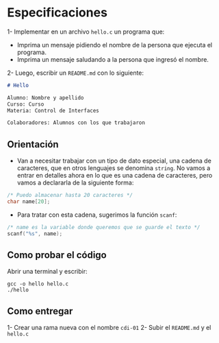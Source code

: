 # Especificaciones

1- Implementar en un archivo `hello.c` un programa que:
- Imprima un mensaje pidiendo el nombre de la persona que ejecuta el programa.
- Imprima un mensaje saludando a la persona que ingresó el nombre.

2- Luego, escribir un `README.md` con lo siguiente:

```markdown
# Hello

Alumno: Nombre y apellido
Curso: Curso
Materia: Control de Interfaces

Colaboradores: Alumnos con los que trabajaron
```

## Orientación

- Van a necesitar trabajar con un tipo de dato especial, una cadena de caracteres, que en otros lenguajes se denomina `string`. No vamos a entrar en detalles ahora en lo que es una cadena de caracteres, pero vamos a declararla de la siguiente forma:

```c
/* Puedo almacenar hasta 20 caracteres */
char name[20];
```

- Para tratar con esta cadena, sugerimos la función `scanf`:

```c
/* name es la variable donde queremos que se guarde el texto */
scanf("%s", name);
```

## Como probar el código

Abrir una terminal y escribir:

```
gcc -o hello hello.c
./hello
```

## Como entregar

1- Crear una rama nueva con el nombre `cdi-01`
2- Subir el `README.md` y el `hello.c`
